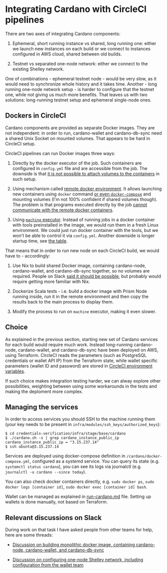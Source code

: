# Integrating Cardano with CircleCI pipelines

There are two axes of integrating Cardano components:

1. Ephemeral, short running instance vs shared, long running one: either we launch new instances on each build or we connect to instances configured in AWS cloud, shared between old builds.

2. Testnet vs separated one-node network: either we connect to the existing Shelley network.

One of combinations - ephemeral testnet node - would be very slow, as it would need to synchronize whole history and it takes time. Another - long running one-node network setup - is harder to configure that the testnet one, while not giving us much more benefits. That leaves us with two solutions: long-running testnet setup and ephemeral single-node ones.

## Dockers in CircleCI

Cardano components are provided as separate Docker images. They are not independent: in order to run, cardano-wallet and cardano-db-sync need a shared Unix Socket on mounted volumes. That appears to be hard in CircleCI setup.

CircleCI pipelines can run Docker images three ways:

1. Directly by the docker executor of the job. Such containers are configured in `config.yml` file and are accessible from the job. The downside is that [it is not possible to attach volumes to the containers](https://circleci.com/docs/2.0/executor-types/#docker-benefits-and-limitations) in such setup.

2. Using mechanism called [remote docker environment](https://circleci.com/docs/2.0/building-docker-images). It allows launching new containers using `docker` command [or even `docker-compose`](https://circleci.com/docs/2.0/docker-compose/#using-docker-compose-with-docker-executor) and mounting volumes (I'm not 100% confident if shared volumes though). The problem is that programs executed directly by the job [cannot communicate with the remote docker containers](https://circleci.com/docs/2.0/building-docker-images/#accessing-services).

3. Using [`machine` executor](https://circleci.com/docs/2.0/executor-types/#using-machine). Instead of running jobs in a docker container with tools preinstalled in the image, we would run them in a fresh Linux environment. We could just run docker container with the tools, but we won't be able to control it via `config.yml`. Another downside is longer startup time, see [the table](https://circleci.com/docs/2.0/executor-types/#docker-benefits-and-limitations).

That means that in order to run new node on each CircleCI build, we would have to - accordingly:

1. Use Nix to build shared Docker image, containing cardano-node, cardano-wallet, and cardano-db-sync together, so no volumes are required. People on Slack [said it should be possible](https://input-output-rnd.slack.com/archives/C819S481Y/p1590673096299300), but probably would require getting more familiar with Nix.

2. Dockerize Scala tests - i.e. build a docker image with Prism Node running inside, run it in the remote environment and then copy the results back to the main process to display them.

3. Modify the process to run on `machine` executor, making it even slower.

## Choice

As explained in the previous section, starting new set of Cardano services for each build would require much work. Instead long-running cardano-node, cardano-wallet, and cardano-db-sync have been deployed on AWS, using Terraform. CircleCI reads the parameters (such as PostgreSQL credentials or wallet API IP) from the Terraform state, while wallet specific parameters (wallet ID and password) are stored in [CircleCI environment variables](https://circleci.com/gh/input-output-hk/cardano-enterprise/edit#env-vars).

If such choice makes integration testing harder, we can alway explore other possibilities, weighting between using some workarounds in the tests and making the deploment more complex.

## Managing the services

In order to access services you should SSH to the machine running them (your key needs to be present in `infra/modules/ssh_keys/authorized_keys`):

```
$ cd credentials-verification/infra/stage/base/cardano
$ ./cardano.sh -s | grep cardano_instance_public_ip
cardano_instance_public_ip = "3.15.237.14"
$ ssh ubuntu@3.15.237.14
```

Services are deployed using docker-compose definition in `/cardano/docker-compose.yml`, configured as a systemd service. You can query its state (e.g. `systemctl status cardano`), you can see its logs via journalctl (e.g. `journalctl -u cardano --since today`).

You can also check docker containers directly, e.g. `sudo docker ps`, `sudo docker logs [container id]`, `sudo docker exec [container id] bash`.

Wallet can be managed as explained in [run-cardano.md](run-cardano.md) file. Setting up wallets is done manually, not based on Terraform.

## Relevant discussions on Slack

During work on that task I have asked people from other teams for help, here are some threads:

* [Discussion on building monolithic docker image, containing cardano-node, cardano-wallet, and cardano-db-sync](https://input-output-rnd.slack.com/archives/C819S481Y/p1590673096299300)

* [Discussion on configuring one-node Shelley network, including configuration from the wallet team](https://input-output-rnd.slack.com/archives/C819S481Y/p1590674954308100)
